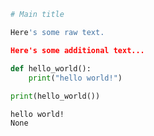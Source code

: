 

```python
# Main title

Here's some raw text.

Here's some additional text...
```


```python
def hello_world():
    print("hello world!")
    
print(hello_world())
```

    hello world!
    None

